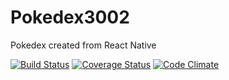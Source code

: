 # Pokedex3002
Pokedex created from React Native

[![Build Status](https://travis-ci.org/dipernaa/Pokedex3002.svg?branch=master)](https://travis-ci.org/dipernaa/Pokedex3002)
[![Coverage Status](https://coveralls.io/repos/github/dipernaa/Pokedex3002/badge.svg?branch=master)](https://coveralls.io/github/dipernaa/Pokedex3002?branch=master)
[![Code Climate](https://codeclimate.com/github/dipernaa/Pokedex3002/badges/gpa.svg)](https://codeclimate.com/github/dipernaa/Pokedex3002)
